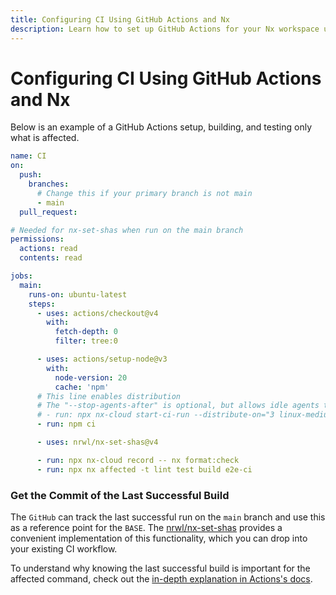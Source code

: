 ```yaml
---
title: Configuring CI Using GitHub Actions and Nx
description: Learn how to set up GitHub Actions for your Nx workspace using nx-set-shas to track successful builds, run affected commands, and optimize CI performance.
---
```


# Configuring CI Using GitHub Actions and Nx

Below is an example of a GitHub Actions setup, building, and testing only what is affected.

```yaml {% fileName=".github/workflows/ci.yml" %}
name: CI
on:
  push:
    branches:
      # Change this if your primary branch is not main
      - main
  pull_request:

# Needed for nx-set-shas when run on the main branch
permissions:
  actions: read
  contents: read

jobs:
  main:
    runs-on: ubuntu-latest
    steps:
      - uses: actions/checkout@v4
        with:
          fetch-depth: 0
          filter: tree:0

      - uses: actions/setup-node@v3
        with:
          node-version: 20
          cache: 'npm'
      # This line enables distribution
      # The "--stop-agents-after" is optional, but allows idle agents to shut down once the "e2e-ci" targets have been requested
      # - run: npx nx-cloud start-ci-run --distribute-on="3 linux-medium-js" --stop-agents-after="e2e-ci"
      - run: npm ci

      - uses: nrwl/nx-set-shas@v4

      - run: npx nx-cloud record -- nx format:check
      - run: npx nx affected -t lint test build e2e-ci
```

### Get the Commit of the Last Successful Build

The `GitHub` can track the last successful run on the `main` branch and use this as a reference point for the `BASE`. The [nrwl/nx-set-shas](https://github.com/marketplace/actions/nx-set-shas) provides a convenient implementation of this functionality, which you can drop into your existing CI workflow.

To understand why knowing the last successful build is important for the affected command, check out the [in-depth explanation in Actions's docs](https://github.com/marketplace/actions/nx-set-shas#background).
